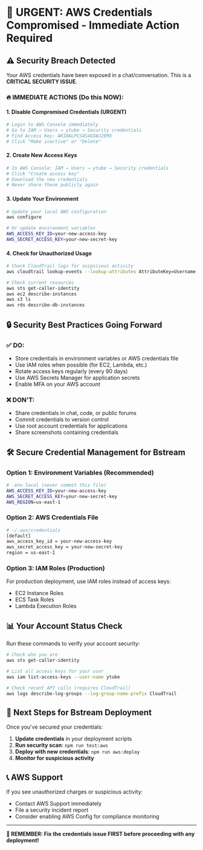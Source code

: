 # 🚨 URGENT: AWS Credentials Compromised - Immediate Action Required

## ⚠️ Security Breach Detected
Your AWS credentials have been exposed in a chat/conversation. This is a **CRITICAL SECURITY ISSUE**.

### 🔥 IMMEDIATE ACTIONS (Do this NOW):

#### 1. **Disable Compromised Credentials (URGENT)**
```bash
# Login to AWS Console immediately
# Go to IAM → Users → ytube → Security credentials
# Find Access Key: AKIA6LPCS4S4GSWJ2EMX
# Click "Make inactive" or "Delete"
```

#### 2. **Create New Access Keys**
```bash
# In AWS Console: IAM → Users → ytube → Security credentials
# Click "Create access key"
# Download the new credentials
# Never share these publicly again
```

#### 3. **Update Your Environment**
```bash
# Update your local AWS configuration
aws configure

# Or update environment variables
AWS_ACCESS_KEY_ID=your-new-access-key
AWS_SECRET_ACCESS_KEY=your-new-secret-key
```

#### 4. **Check for Unauthorized Usage**
```bash
# Check CloudTrail logs for suspicious activity
aws cloudtrail lookup-events --lookup-attributes AttributeKey=Username,AttributeValue=ytube --start-time 2025-08-01

# Check current resources
aws sts get-caller-identity
aws ec2 describe-instances
aws s3 ls
aws rds describe-db-instances
```

## 🔒 Security Best Practices Going Forward

### ✅ DO:
- Store credentials in environment variables or AWS credentials file
- Use IAM roles when possible (for EC2, Lambda, etc.)
- Rotate access keys regularly (every 90 days)
- Use AWS Secrets Manager for application secrets
- Enable MFA on your AWS account

### ❌ DON'T:
- Share credentials in chat, code, or public forums
- Commit credentials to version control
- Use root account credentials for applications
- Share screenshots containing credentials

## 🛠️ Secure Credential Management for Bstream

### Option 1: Environment Variables (Recommended)
```bash
# .env.local (never commit this file)
AWS_ACCESS_KEY_ID=your-new-access-key
AWS_SECRET_ACCESS_KEY=your-new-secret-key
AWS_REGION=us-east-1
```

### Option 2: AWS Credentials File
```bash
# ~/.aws/credentials
[default]
aws_access_key_id = your-new-access-key
aws_secret_access_key = your-new-secret-key
region = us-east-1
```

### Option 3: IAM Roles (Production)
For production deployment, use IAM roles instead of access keys:
- EC2 Instance Roles
- ECS Task Roles  
- Lambda Execution Roles

## 📊 Your Account Status Check

Run these commands to verify your account security:

```bash
# Check who you are
aws sts get-caller-identity

# List all access keys for your user
aws iam list-access-keys --user-name ytube

# Check recent API calls (requires CloudTrail)
aws logs describe-log-groups --log-group-name-prefix CloudTrail
```

## 🎯 Next Steps for Bstream Deployment

Once you've secured your credentials:

1. **Update credentials** in your deployment scripts
2. **Run security scan**: `npm run test:aws`
3. **Deploy with new credentials**: `npm run aws:deploy`
4. **Monitor for suspicious activity**

## 📞 AWS Support

If you see unauthorized charges or suspicious activity:
- Contact AWS Support immediately
- File a security incident report
- Consider enabling AWS Config for compliance monitoring

---

**🚨 REMEMBER: Fix the credentials issue FIRST before proceeding with any deployment!**
